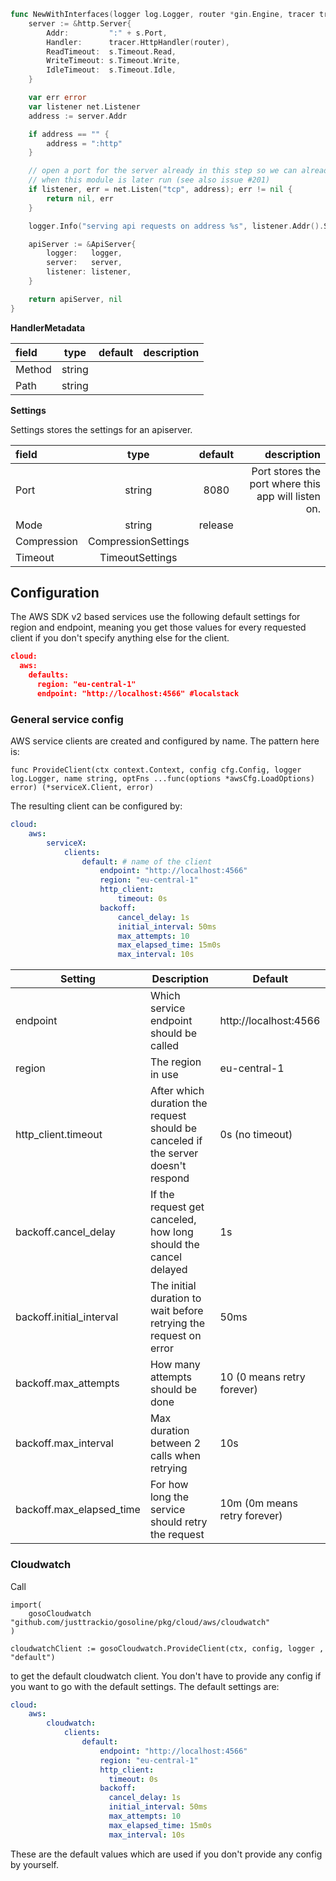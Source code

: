 [embedmd]:# (../../../pkg/apiserver/server.go /func NewWithInterfaces/ /\n}/)
```go
func NewWithInterfaces(logger log.Logger, router *gin.Engine, tracer tracing.Tracer, s *Settings) (*ApiServer, error) {
	server := &http.Server{
		Addr:         ":" + s.Port,
		Handler:      tracer.HttpHandler(router),
		ReadTimeout:  s.Timeout.Read,
		WriteTimeout: s.Timeout.Write,
		IdleTimeout:  s.Timeout.Idle,
	}

	var err error
	var listener net.Listener
	address := server.Addr

	if address == "" {
		address = ":http"
	}

	// open a port for the server already in this step so we can already start accepting connections
	// when this module is later run (see also issue #201)
	if listener, err = net.Listen("tcp", address); err != nil {
		return nil, err
	}

	logger.Info("serving api requests on address %s", listener.Addr().String())

	apiServer := &ApiServer{
		logger:   logger,
		server:   server,
		listener: listener,
	}

	return apiServer, nil
}
```

[structmd]:# (pkg/apiserver/server.go Settings HandlerMetadata)
**HandlerMetadata**



| field       | type     | default     | description     |
| :------------- | :----------: | :----------: | -----------: |
| Method | string |  |  |
| Path | string |  |  |

**Settings**

Settings stores the settings for an apiserver.

| field       | type     | default     | description     |
| :------------- | :----------: | :----------: | -----------: |
| Port | string | 8080 | Port stores the port where this app will listen on. |
| Mode | string | release |  |
| Compression | CompressionSettings |  |  |
| Timeout | TimeoutSettings |  |  |

[structmd end]:#

## Configuration
The AWS SDK v2 based services use the following default settings for region 
and endpoint, meaning you get those values for every requested client if you 
don't specify anything else for the client.
```json
cloud:
  aws:
    defaults:
      region: "eu-central-1"
      endpoint: "http://localhost:4566" #localstack
```

### General service config
AWS service clients are created and configured by name. The pattern here is:
```golang
func ProvideClient(ctx context.Context, config cfg.Config, logger log.Logger, name string, optFns ...func(options *awsCfg.LoadOptions) error) (*serviceX.Client, error) 
```
The resulting client can be configured by:
```yaml
cloud:
    aws:
        serviceX:
            clients:
                default: # name of the client
                    endpoint: "http://localhost:4566"
                    region: "eu-central-1"
                    http_client:
                        timeout: 0s
                    backoff:
                        cancel_delay: 1s
                        initial_interval: 50ms
                        max_attempts: 10
                        max_elapsed_time: 15m0s
                        max_interval: 10s 
```
| Setting                  | Description                                                                        | Default                       |
|--------------------------|------------------------------------------------------------------------------------|-------------------------------|
| endpoint                 | Which service endpoint should be called                                            | http://localhost:4566         |
| region                   | The region in use                                                                  | eu-central-1                  |
| http_client.timeout      | After which duration the request should be canceled  if the server doesn't respond | 0s (no timeout)               |
| backoff.cancel_delay     | If the request get canceled, how long should the cancel delayed                    | 1s                            |
| backoff.initial_interval | The initial duration to wait before retrying the request on error                  | 50ms                          |
| backoff.max_attempts     | How many attempts should be done                                                   | 10 (0 means retry forever)    |
| backoff.max_interval     | Max duration between 2 calls when retrying                                         | 10s                           |
| backoff.max_elapsed_time | For how long the service should retry the request                                  | 10m (0m means retry forever)  |

### Cloudwatch
Call 
```golang
import(
    gosoCloudwatch "github.com/justtrackio/gosoline/pkg/cloud/aws/cloudwatch"
)

cloudwatchClient := gosoCloudwatch.ProvideClient(ctx, config, logger , "default")
```
to get the default cloudwatch client. You don't have to provide any config 
if you want to go with the default settings. The default settings are:
```yaml
cloud:
    aws:
        cloudwatch:
            clients:
                default:
                    endpoint: "http://localhost:4566"
                    region: "eu-central-1"
                    http_client:
                      timeout: 0s
                    backoff:
                      cancel_delay: 1s
                      initial_interval: 50ms
                      max_attempts: 10
                      max_elapsed_time: 15m0s
                      max_interval: 10s 
```
These are the default values which are used if you don't provide any config by yourself. 
